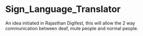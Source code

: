 # Sign_Language_Translator
An idea initiated in Rajasthan Digifest, this will allow the 2 way communication between deaf, mute people and normal people. 

